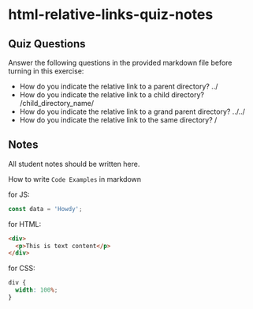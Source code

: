 # html-relative-links-quiz-notes

## Quiz Questions

Answer the following questions in the provided markdown file before turning in this exercise:

- How do you indicate the relative link to a parent directory?
  ../
- How do you indicate the relative link to a child directory?
  /child_directory_name/
- How do you indicate the relative link to a grand parent directory?
  ../../
- How do you indicate the relative link to the same directory?
  /

## Notes

All student notes should be written here.

How to write `Code Examples` in markdown

for JS:

```javascript
const data = 'Howdy';
```

for HTML:

```html
<div>
  <p>This is text content</p>
</div>
```

for CSS:

```css
div {
  width: 100%;
}
```
